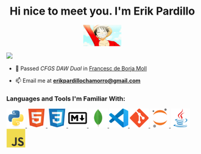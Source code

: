 <h1 align=center>Hi nice to meet you. I'm Erik Pardillo</h1>

<p align=center><img src="saludo.gif" width=100 /></p>

<img src="https://www.codewars.com/users/ErikPC/badges/small">

* :microscope: Passed *CFGS DAW Dual* in [Francesc de Borja Moll](https://www.cifpfbmoll.eu)

* :mailbox: Email me at **erikpardillochamorro@gmail.com**

### Languages and Tools I'm Familiar With:

<p align left>
    <a href="https://www.python.org" targer="blank">
		<img src="https://raw.githubusercontent.com/devicons/devicon/master/icons/python/python-original.svg" width=50/>
	</a>
    <a href="https://html.spec.whatwg.org/multipage/" targer="blank">
		<img src="https://raw.githubusercontent.com/devicons/devicon/master/icons/html5/html5-original.svg" width=50/>
	</a>
	<a href="https://www.w3.org/Style/CSS/" targer="blank">
		<img src="https://raw.githubusercontent.com/devicons/devicon/master/icons/css3/css3-original.svg" width=50/>
    <a href="https://www.daringfireball.net/projects/markdown/" targer="blank">
		<img src="https://raw.githubusercontent.com/devicons/devicon/master/icons/markdown/markdown-original.svg" width=50/>
	</a>
    <a href="https://www.mongodb.com" targer="blank">
		<img src="https://raw.githubusercontent.com/devicons/devicon/master/icons/mongodb/mongodb-original.svg" width=50/>
	</a>
    <a href="https://code.visualstudio.com" targer="blank">
		<img src="https://raw.githubusercontent.com/devicons/devicon/master/icons/vscode/vscode-original.svg" width=50/>
	</a>
    <a href="https://www.git-scm.com" targer="blank">
		<img src="https://raw.githubusercontent.com/devicons/devicon/master/icons/git/git-original.svg" width=50/>
	</a>
    <a href="https://www.jupyter.org" targer="blank">
		<img src="https://raw.githubusercontent.com/devicons/devicon/master/icons/jupyter/jupyter-original.svg" width=50/>
	</a>
    <a href="https://www.java.com" targer="blank">
		<img src="https://raw.githubusercontent.com/devicons/devicon/master/icons/java/java-original.svg" width=50/>
	</a>
    <a href="https://www.javascript.com/" targer="blank">
		<img src="https://raw.githubusercontent.com/devicons/devicon/master/icons/javascript/javascript-original.svg" width=50/>
	</a>

    
